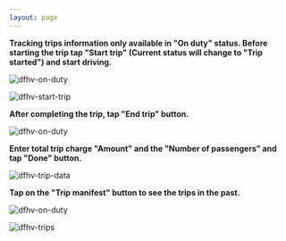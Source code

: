 ```yaml
---
layout: page
---
```



**Tracking trips information only available in "On duty" status. Before starting the trip tap "Start trip" (Current status will change to "Trip started") and start driving.**

![dfhv-on-duty](https://user-images.githubusercontent.com/79857237/111484812-765b8a00-870c-11eb-8ceb-ff130960055d.png)

![dfhv-start-trip](https://user-images.githubusercontent.com/79857237/111485895-67c1a280-870d-11eb-838a-27bc452e062d.png)

**After completing the trip, tap "End trip" button.**

![dfhv-on-duty](https://user-images.githubusercontent.com/79857237/111484812-765b8a00-870c-11eb-8ceb-ff130960055d.png)

**Enter total trip charge "Amount" and the "Number of passengers" and tap "Done" button.**

![dfhv-trip-data](https://user-images.githubusercontent.com/79857237/111484833-7a87a780-870c-11eb-8299-e425560504d9.png)

**Tap on the "Trip manifest" button to see the trips in the past.**

![dfhv-on-duty](https://user-images.githubusercontent.com/79857237/111484812-765b8a00-870c-11eb-8ceb-ff130960055d.png)

![dfhv-trips](https://user-images.githubusercontent.com/79857237/111484837-7bb8d480-870c-11eb-90b4-b430e40351f0.png)
